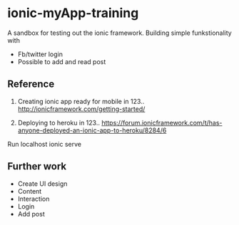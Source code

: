 # ionic-myApp-training
A sandbox for testing out the ionic framework.
Building simple funkstionality with 
- Fb/twitter login
- Possible to add and read post

## Reference
1. Creating ionic app ready for mobile in 123..
http://ionicframework.com/getting-started/


2. Deploying to heroku in 123..
https://forum.ionicframework.com/t/has-anyone-deployed-an-ionic-app-to-heroku/8284/6


Run localhost
ionic serve

## Further work
- Create UI design
- Content
- Interaction
- Login
- Add post